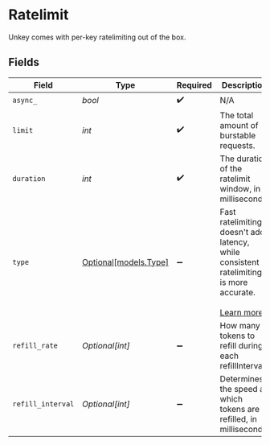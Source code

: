 # Ratelimit

Unkey comes with per-key ratelimiting out of the box.


## Fields

| Field                                                                                                                                              | Type                                                                                                                                               | Required                                                                                                                                           | Description                                                                                                                                        |
| -------------------------------------------------------------------------------------------------------------------------------------------------- | -------------------------------------------------------------------------------------------------------------------------------------------------- | -------------------------------------------------------------------------------------------------------------------------------------------------- | -------------------------------------------------------------------------------------------------------------------------------------------------- |
| `async_`                                                                                                                                           | *bool*                                                                                                                                             | :heavy_check_mark:                                                                                                                                 | N/A                                                                                                                                                |
| `limit`                                                                                                                                            | *int*                                                                                                                                              | :heavy_check_mark:                                                                                                                                 | The total amount of burstable requests.                                                                                                            |
| `duration`                                                                                                                                         | *int*                                                                                                                                              | :heavy_check_mark:                                                                                                                                 | The duration of the ratelimit window, in milliseconds.                                                                                             |
| `type`                                                                                                                                             | [Optional[models.Type]](../models/type.md)                                                                                                         | :heavy_minus_sign:                                                                                                                                 | Fast ratelimiting doesn't add latency, while consistent ratelimiting is more accurate.<br/><br/>[Learn more](https://unkey.dev/docs/features/ratelimiting) |
| `refill_rate`                                                                                                                                      | *Optional[int]*                                                                                                                                    | :heavy_minus_sign:                                                                                                                                 | How many tokens to refill during each refillInterval.                                                                                              |
| `refill_interval`                                                                                                                                  | *Optional[int]*                                                                                                                                    | :heavy_minus_sign:                                                                                                                                 | Determines the speed at which tokens are refilled, in milliseconds.                                                                                |